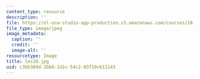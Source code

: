 ```yaml
---
content_type: resource
description: ''
file: https://ol-ocw-studio-app-production.s3.amazonaws.com/courses/18-01sc-single-variable-calculus-fall-2010/c3bb389d2bb81d1c54c203f19c611143_lec28.jpg
file_type: image/jpeg
image_metadata:
  caption: ''
  credit: ''
  image-alt: ''
resourcetype: Image
title: lec28.jpg
uid: c3bb389d-2bb8-1d1c-54c2-03f19c611143
---
```


